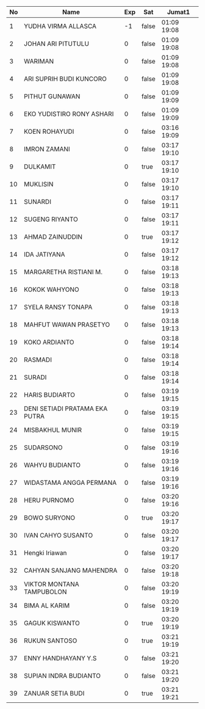 | No | Name | Exp | Sat | Jumat1 |
|-----|-----|-----|-----|-----|
| 1 | YUDHA VIRMA ALLASCA | -1 | false | 01:09 19:08 |
| 2 | JOHAN ARI PITUTULU | 0 | false | 01:09 19:08 |
| 3 | WARIMAN | 0 | false | 01:09 19:08 |
| 4 | ARI SUPRIH BUDI KUNCORO | 0 | false | 01:09 19:08 |
| 5 | PITHUT GUNAWAN | 0 | false | 01:09 19:09 |
| 6 | EKO YUDISTIRO RONY ASHARI | 0 | false | 01:09 19:09 |
| 7 | KOEN ROHAYUDI | 0 | false | 03:16 19:09 |
| 8 | IMRON ZAMANI | 0 | false | 03:17 19:10 |
| 9 | DULKAMIT | 0 | true | 03:17 19:10 |
| 10 | MUKLISIN | 0 | false | 03:17 19:10 |
| 11 | SUNARDI | 0 | false | 03:17 19:11 |
| 12 | SUGENG RIYANTO | 0 | false | 03:17 19:11 |
| 13 | AHMAD ZAINUDDIN | 0 | true | 03:17 19:12 |
| 14 | IDA JATIYANA | 0 | false | 03:17 19:12 |
| 15 | MARGARETHA RISTIANI M. | 0 | false | 03:18 19:13 |
| 16 | KOKOK WAHYONO | 0 | false | 03:18 19:13 |
| 17 | SYELA RANSY TONAPA | 0 | false | 03:18 19:13 |
| 18 | MAHFUT WAWAN PRASETYO | 0 | false | 03:18 19:13 |
| 19 | KOKO ARDIANTO | 0 | false | 03:18 19:14 |
| 20 | RASMADI | 0 | false | 03:18 19:14 |
| 21 | SURADI | 0 | false | 03:18 19:14 |
| 22 | HARIS BUDIARTO | 0 | false | 03:19 19:15 |
| 23 | DENI SETIADI PRATAMA EKA PUTRA | 0 | false | 03:19 19:15 |
| 24 | MISBAKHUL MUNIR | 0 | false | 03:19 19:15 |
| 25 | SUDARSONO | 0 | false | 03:19 19:16 |
| 26 | WAHYU BUDIANTO | 0 | false | 03:19 19:16 |
| 27 | WIDASTAMA ANGGA PERMANA | 0 | false | 03:19 19:16 |
| 28 | HERU PURNOMO | 0 | false | 03:20 19:16 |
| 29 | BOWO SURYONO | 0 | true | 03:20 19:17 |
| 30 | IVAN CAHYO SUSANTO | 0 | false | 03:20 19:17 |
| 31 | Hengki Iriawan | 0 | false | 03:20 19:17 |
| 32 | CAHYAN SANJANG MAHENDRA | 0 | false | 03:20 19:18 |
| 33 | VIKTOR MONTANA TAMPUBOLON | 0 | false | 03:20 19:19 |
| 34 | BIMA AL KARIM | 0 | false | 03:20 19:19 |
| 35 | GAGUK KISWANTO | 0 | true | 03:20 19:19 |
| 36 | RUKUN SANTOSO | 0 | true | 03:21 19:19 |
| 37 | ENNY HANDHAYANY Y.S | 0 | false | 03:21 19:20 |
| 38 | SUPIAN INDRA BUDIANTO | 0 | false | 03:21 19:20 |
| 39 | ZANUAR SETIA BUDI | 0 | true | 03:21 19:21 |

